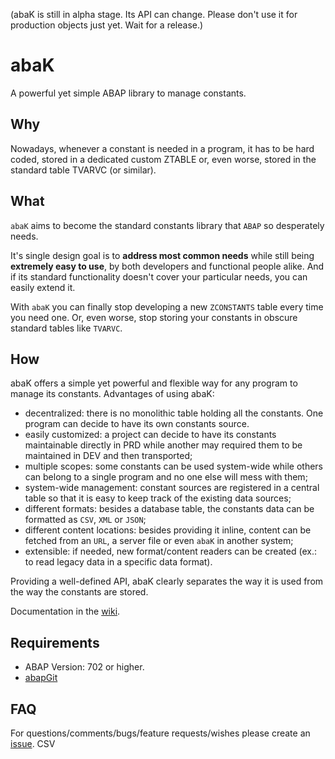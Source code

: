 (abaK is still in alpha stage. Its API can change. Please don't use it for production objects just yet. Wait for a release.)

# abaK

A powerful yet simple ABAP library to manage constants.

## Why
Nowadays, whenever a constant is needed in a program, it has to be hard coded, stored in a dedicated custom ZTABLE or, even worse, stored in the standard table TVARVC (or similar).

## What
`abaK` aims to become the standard constants library that `ABAP` so desperately needs.

It's single design goal is to **address most common needs** while still being **extremely easy to use**, by both developers and functional people alike. And if its standard functionality doesn't cover your particular needs, you can easily extend it.

With `abaK` you can finally stop developing a new `ZCONSTANTS` table every time you need one. Or, even worse, stop storing your constants in obscure standard tables like `TVARVC`.

## How
abaK offers a simple yet powerful and flexible way for any program to manage its constants. Advantages of using abaK:
- decentralized: there is no monolithic table holding all the constants. One program can decide to have its own constants source.
- easily customized: a project can decide to have its constants maintainable directly in PRD while another may required them to be maintained in DEV and then transported;
- multiple scopes: some constants can be used system-wide while others can belong to a single program and no one else will mess with them;
- system-wide management: constant sources are registered in a central table so that it is easy to keep track of the existing data sources; 
- different formats: besides a database table, the constants data can be formatted as `CSV`, `XML` or `JSON`;
- different content locations: besides providing it inline, content can be fetched from an `URL`, a server file or even `abaK` in another system; 
- extensible: if needed, new format/content readers can be created (ex.: to read legacy data in a specific data format).  

Providing a well-defined API, abaK clearly separates the way it is used from the way the constants are stored.

Documentation in the [wiki](https://github.com/abapinho/abak/wiki).

## Requirements
* ABAP Version: 702 or higher.
* [abapGit](https://abapgit.org)

## FAQ
For questions/comments/bugs/feature requests/wishes please create an [issue](https://github.com/abapinho/abak/issues).
CSV
